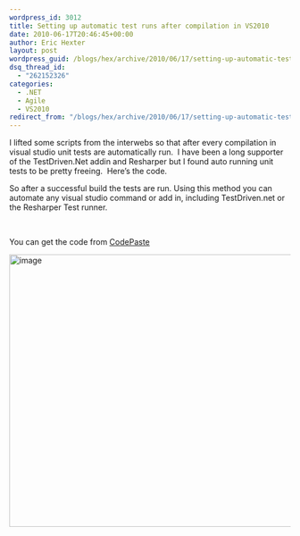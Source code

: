 ```yaml
---
wordpress_id: 3012
title: Setting up automatic test runs after compilation in VS2010
date: 2010-06-17T20:46:45+00:00
author: Eric Hexter
layout: post
wordpress_guid: /blogs/hex/archive/2010/06/17/setting-up-automatic-test-runs-after-compilation-in-vs2010.aspx
dsq_thread_id:
  - "262152326"
categories:
  - .NET
  - Agile
  - VS2010
redirect_from: "/blogs/hex/archive/2010/06/17/setting-up-automatic-test-runs-after-compilation-in-vs2010.aspx/"
---
```

I lifted some scripts from the interwebs so that after every compilation in visual studio unit tests are automatically run.&#160; I have been a long supporter of the TestDriven.Net addin and Resharper but I found auto running unit tests to be pretty freeing.&#160; Here&#8217;s the code.

So after a successful build the tests are run. Using this method you can automate any visual studio command or add in, including TestDriven.net or the Resharper Test runner.

&#160;

You can get the code from [CodePaste](http://codepaste.net/os62tt)

[<img style="border-bottom: 0px;border-left: 0px;border-top: 0px;border-right: 0px" border="0" alt="image" src="https://lostechies.com/content/erichexter/uploads/2011/03/image_thumb_42897E20.png" width="1028" height="488" />](https://lostechies.com/content/erichexter/uploads/2011/03/image_637CF0C7.png)